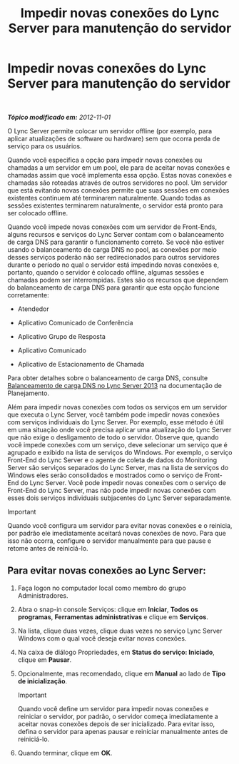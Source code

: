 ﻿---
title: Impedir novas conexões do Lync Server para manutenção do servidor
TOCTitle: Impedir novas conexões do Lync Server para manutenção do servidor
ms:assetid: 22b27adf-a590-43bd-9306-a5789ae108d7
ms:mtpsurl: https://technet.microsoft.com/pt-br/library/Gg520964(v=OCS.15)
ms:contentKeyID: 49306136
ms.date: 05/19/2016
mtps_version: v=OCS.15
ms.translationtype: HT
---

# Impedir novas conexões do Lync Server para manutenção do servidor

 

_**Tópico modificado em:** 2012-11-01_

O Lync Server permite colocar um servidor offline (por exemplo, para aplicar atualizações de software ou hardware) sem que ocorra perda de serviço para os usuários.

Quando você especifica a opção para impedir novas conexões ou chamadas a um servidor em um pool, ele para de aceitar novas conexões e chamadas assim que você implementa essa opção. Estas novas conexões e chamadas são roteadas através de outros servidores no pool. Um servidor que está evitando novas conexões permite que suas sessões em conexões existentes continuem até terminarem naturalmente. Quando todas as sessões existentes terminarem naturalmente, o servidor está pronto para ser colocado offline.

Quando você impede novas conexões com um servidor de Front-Ends, alguns recursos e serviços do Lync Server contam com o balanceamento de carga DNS para garantir o funcionamento correto. Se você não estiver usando o balanceamento de carga DNS no pool, as conexões por meio desses serviços poderão não ser redirecionados para outros servidores durante o período no qual o servidor está impedindo novas conexões e, portanto, quando o servidor é colocado offline, algumas sessões e chamadas podem ser interrompidas. Estes são os recursos que dependem do balanceamento de carga DNS para garantir que esta opção funcione corretamente:

  - Atendedor

  - Aplicativo Comunicado de Conferência

  - Aplicativo Grupo de Resposta

  - Aplicativo Comunicado

  - Aplicativo de Estacionamento de Chamada

Para obter detalhes sobre o balanceamento de carga DNS, consulte [Balanceamento de carga DNS no Lync Server 2013](lync-server-2013-dns-load-balancing.md) na documentação de Planejamento.

Além para impedir novas conexões com todos os serviços em um servidor que executa o Lync Server, você também pode impedir novas conexões com serviços individuais do Lync Server. Por exemplo, esse método é útil em uma situação onde você precisa aplicar uma atualização do Lync Server que não exige o desligamento de todo o servidor. Observe que, quando você impede conexões com um serviço, deve selecionar um serviço que é agrupado e exibido na lista de serviços do Windows. Por exemplo, o serviço Front-End do Lync Server e o agente de coleta de dados do Monitoring Server são serviços separados do Lync Server, mas na lista de serviços do Windows eles serão consolidados e mostrados como o serviço de Front-End do Lync Server. Você pode impedir novas conexões com o serviço de Front-End do Lync Server, mas não pode impedir novas conexões com esses dois serviços individuais subjacentes do Lync Server separadamente.

> [!important]  
> Quando você configura um servidor para evitar novas conexões e o reinicia, por padrão ele imediatamente aceitará novas conexões de novo. Para que isso não ocorra, configure o servidor manualmente para que pause e retome antes de reiniciá-lo.

## Para evitar novas conexões ao Lync Server:

1.  Faça logon no computador local como membro do grupo Administradores.

2.  Abra o snap-in console Serviços: clique em **Iniciar**, **Todos os programas**, **Ferramentas administrativas** e clique em **Serviços**.

3.  Na lista, clique duas vezes, clique duas vezes no serviço Lync Server Windows com o qual você deseja evitar novas conexões.

4.  Na caixa de diálogo Propriedades, em **Status do serviço: Iniciado**, clique em **Pausar**.

5.  Opcionalmente, mas recomendado, clique em **Manual** ao lado de **Tipo de inicialização**.
    
    > [!important]  
    > Quando você define um servidor para impedir novas conexões e reiniciar o servidor, por padrão, o servidor começa imediatamente a aceitar novas conexões depois de ser inicializado. Para evitar isso, defina o servidor para apenas pausar e reiniciar manualmente antes de reiniciá-lo.

6.  Quando terminar, clique em **OK**.

